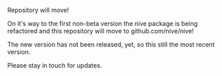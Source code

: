 Repository will move!

On it's way to the first non-beta version the nive package is being refactored and this repository will move to github.com/nive/nive!

The new version has not been released, yet, so this still the most recent version.

Please stay in touch for updates.
